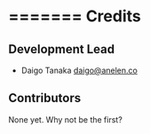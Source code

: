 =======
Credits
=======

Development Lead
----------------

- Daigo Tanaka <daigo@anelen.co>

Contributors
------------

None yet. Why not be the first?
